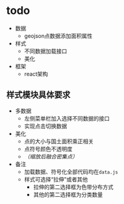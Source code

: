 # todo

- 数据
  - geojson点数据添加面积属性
- 样式
  - 不同数据加载接口
  - 美化
- 框架
  - react架构


## 样式模块具体要求
- 多数据
  - 左侧菜单栏加入选择不同数据的接口
  - 实现点击切换数据
- 美化
  - 点的大小与国土面积乘正相关
  - 点符号颜色不透明度
  - *（缩放后融合密集点）*
- 备注
  - 加载数据、符号化全部代码均在`data.js`
  - 样式可选择“拉伸”或者其他
    - 拉伸的第二选择框为色带分布方式
    - 其他的第二选择框为分类数量